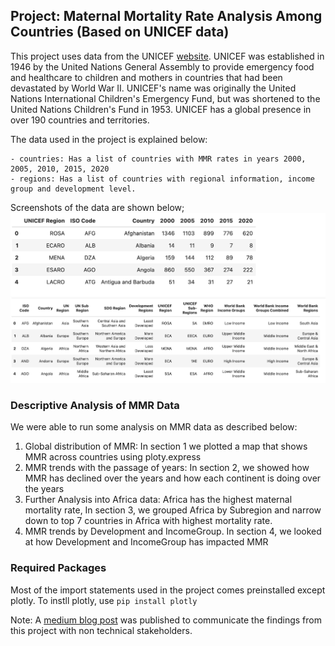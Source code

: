 ## Project: Maternal Mortality Rate Analysis Among Countries (Based on UNICEF data)
This project uses data from the UNICEF [website](https://data.unicef.org/topic/maternal-health/maternal-mortality/). UNICEF was established in 1946 by the United Nations General Assembly to provide emergency food and healthcare to children and mothers in countries that had been devastated by World War II. UNICEF's name was originally the United Nations International Children's Emergency Fund, but was shortened to the United Nations Children's Fund in 1953. UNICEF has a global presence in over 190 countries and territories.

The data used in the project is explained below:

    - countries: Has a list of countries with MMR rates in years 2000, 2005, 2010, 2015, 2020
    - regions: Has a list of countries with regional information, income group and development level.

Screenshots of the data are shown below;
 ![countries and MMR](screenshots/countries_data.png)
 ![Countries and Regions](screenshots/regions_data.png)

### Descriptive Analysis of MMR Data
We were able to run some analysis on MMR data as described below:
1. Global distribution of MMR: In section 1 we plotted a map that shows MMR across countries using ploty.express
2. MMR trends with the passage of years: In section 2, we showed how MMR has declined over the years and how each continent is doing over the years
3. Further Analysis into Africa data: Africa has the highest maternal mortality rate, In section 3, we grouped Africa by Subregion and narrow down to top 7 countries in Africa with highest mortality rate.
4. MMR trends by Development and IncomeGroup. In section 4, we looked at how Development and IncomeGroup has impacted MMR

### Required Packages
Most of the import statements used in the project comes preinstalled except plotly. To instll plotly, use
    `pip install plotly`

Note: A [medium blog post](https://medium.com/@gracomot_30241/maternity-a-blessing-or-a-death-sentence-8525a8be1256) was published to communicate the findings from this project with non technical stakeholders.
